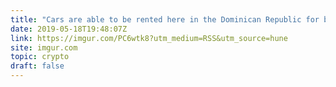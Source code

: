 ```yaml
---
title: "Cars are able to be rented here in the Dominican Republic for btc"
date: 2019-05-18T19:48:07Z
link: https://imgur.com/PC6wtk8?utm_medium=RSS&utm_source=hune
site: imgur.com
topic: crypto
draft: false
---
```

